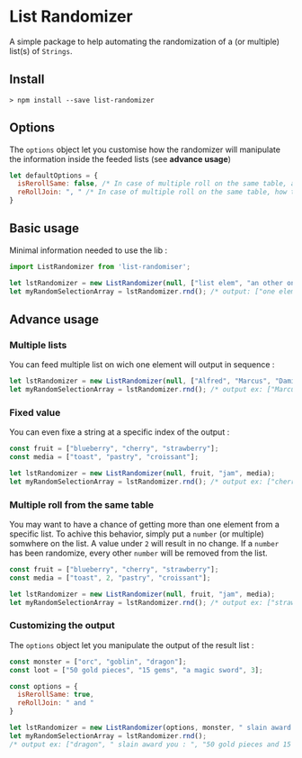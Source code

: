 # List Randomizer

A simple package to help automating the randomization of a (or multiple) list(s) of `Strings`.

## Install

```
> npm install --save list-randomizer
```

## Options
The `options` object let you customise how the randomizer will manipulate the information inside the feeded lists (see **advance usage**)

```js
let defaultOptions = {
  isRerollSame: false, /* In case of multiple roll on the same table, allow you to get the same value */
  reRollJoin: ", " /* In case of multiple roll on the same table, how the output will be join */
}
```

## Basic usage
Minimal information needed to use the lib :

```js
import ListRandomizer from 'list-randomiser';

let lstRandomizer = new ListRandomizer(null, ["list elem", "an other one", "etc..."]);
let myRandomSelectionArray = lstRandomizer.rnd(); /* output: ["one element of the list"] */
```

## Advance usage

### Multiple lists
You can feed multiple list on wich one element will output in sequence :

```js
let lstRandomizer = new ListRandomizer(null, ["Alfred", "Marcus", "Damien"], ["Smith", "O'Connel", "Miller"]);
let myRandomSelectionArray = lstRandomizer.rnd(); /* output ex: ["Marcus", "Miller"] */
```

### Fixed value
You can even fixe a string at a specific index of the output :

```js
const fruit = ["blueberry", "cherry", "strawberry"];
const media = ["toast", "pastry", "croissant"];

let lstRandomizer = new ListRandomizer(null, fruit, "jam", media);
let myRandomSelectionArray = lstRandomizer.rnd(); /* output ex: ["cherry", jam, "toast"] */
```

### Multiple roll from the same table
You may want to have a chance of getting more than one element from a specific list. To achive this behavior, simply put a `number` (or multiple) somwhere on the list. A value under `2` will result in no change. If a `number` has been randomize, every other `number` will be removed from the list.

```js
const fruit = ["blueberry", "cherry", "strawberry"];
const media = ["toast", 2, "pastry", "croissant"];

let lstRandomizer = new ListRandomizer(null, fruit, "jam", media);
let myRandomSelectionArray = lstRandomizer.rnd(); /* output ex: ["strawberry, blueberry", jam, "toast"] */
```

### Customizing the output
The `options` object let you manipulate the output of the result list :

```js
const monster = ["orc", "goblin", "dragon"];
const loot = ["50 gold pieces", "15 gems", "a magic sword", 3];

const options = {
  isRerollSame: true,
  reRollJoin: " and "
}

let lstRandomizer = new ListRandomizer(options, monster, " slain award you : ", loot);
let myRandomSelectionArray = lstRandomizer.rnd(); 
/* output ex: ["dragon", " slain award you : ", "50 gold pieces and 15 gems and 15 gems"] */
```